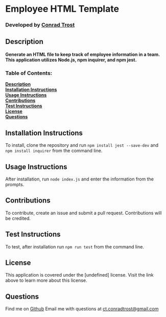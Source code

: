 
  # Employee HTML Template
  
  ### Developed by [**Conrad Trost**](https://github.com/retro1967)

  ## Description
  #### Generate an HTML file to keep track of employee information in a team. This application utilizes Node.js, npm inquirer, and npm jest.

  ### Table of Contents:

  **[Description](#description)**<br>
  **[Installation Instructions](#installation-instructions)**<br>
  **[Usage Instructions](#usage-instructions)**<br>
  **[Contributions](#contributions)**<br>
  **[Test Instructions](#test-instructions)**<br>
  **[License](#license)**<br>
  **[Questions](#questions)**<br>

  ## Installation Instructions
  To install, clone the repository and run `npm install jest --save-dev` and `npm install inquirer` from the command line.

  ## Usage Instructions 
  After installation, run `node index.js` and enter the information from the prompts.

  ## Contributions
  To contribute, create an issue and submit a pull request. Contributions will be credited.

  ## Test Instructions
  To test, after installation run `npm run test` from the command line.

  ## License
  This application is covered under the [undefined] license.
  Visit the link above to learn more about this license.

  ## Questions

  Find me on [Github](https://github.com/retro1967)
  Email me with questions at ct.conradtrost@gmail.com
